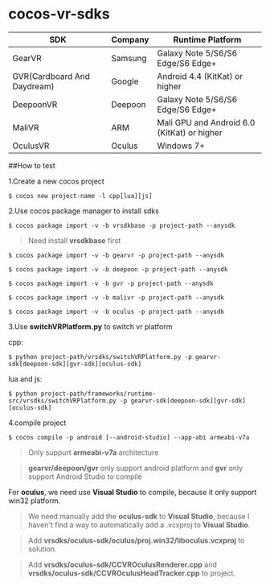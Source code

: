 cocos-vr-sdks
================

| SDK           |  Company       | Runtime Platform |
|---------------|----------------|------------------|
| GearVR        | Samsung        | Galaxy Note 5/S6/S6 Edge/S6 Edge+ |
| GVR(Cardboard And Daydream)           | Google         | Android 4.4 (KitKat) or higher  |
| DeepoonVR      | Deepoon        | Galaxy Note 5/S6/S6 Edge/S6 Edge+ |
| MaliVR      | ARM        | Mali GPU and Android 6.0 (KitKat) or higher |
| OculusVR       | Oculus         | Windows 7+ |

##How to test

1.Create a new cocos project

```
$ cocos new project-name -l cpp[lua][js]
```

2.Use cocos package manager to install sdks

```
$ cocos package import -v -b vrsdkbase -p project-path --anysdk
```
>Need install **vrsdkbase** first

```
$ cocos package import -v -b gearvr -p project-path --anysdk
```

```
$ cocos package import -v -b deepoon -p project-path --anysdk
```

```
$ cocos package import -v -b gvr -p project-path --anysdk
```

```
$ cocos package import -v -b malivr -p project-path --anysdk
```

```
$ cocos package import -v -b oculus -p project-path --anysdk
```

3.Use **switchVRPlatform.py** to switch vr platform

cpp:
```
$ python project-path/vrsdks/switchVRPlatform.py -p gearvr-sdk[deepoon-sdk][gvr-sdk][oculus-sdk]
```

lua and js:
```
$ python project-path/frameworks/runtime-src/vrsdks/switchVRPlatform.py -p gearvr-sdk[deepoon-sdk][gvr-sdk][oculus-sdk]
```

4.compile project
```
$ cocos compile -p android [--android-studio] --app-abi armeabi-v7a
```
>Only suppurt **armeabi-v7a** architecture

>**gearvr/deepoon/gvr** only support android platform and **gvr** only support Android Studio to compile

For **oculus**, we need use **Visual Studio** to compile, because it only support win32 platform.
>We need manually add the **oculus-sdk** to **Visual Studio**, because I haven't find a way to automatically add a .vcxproj to **Visual Studio**.

>Add **vrsdks/oculus-sdk/oculus/proj.win32/liboculus.vcxproj** to solution.

>Add **vrsdks/oculus-sdk/CCVROculusRenderer.cpp** and **vrsdks/oculus-sdk/CCVROculusHeadTracker.cpp** to project.